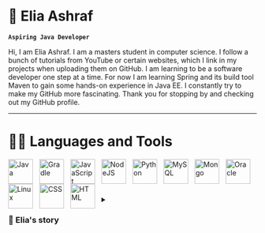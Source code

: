 # 🧕 Elia Ashraf

**`Aspiring Java Developer`**

Hi, I am Elia Ashraf. I am a masters student in computer science. I follow a bunch of tutorials from YouTube or certain websites, which I link in my projects when uploading them on GitHub. I am learning to be a software developer one step at a time. For now I am learning Spring and its build tool Maven to gain some hands-on experience in Java EE. I constantly try to make my GitHub more fascinating. Thank you for stopping by and checking out my GitHub profile.
 
 ---
 # 👩‍💻 Languages and Tools
 
<img align="left" alt="Java" width="50px" style="padding-right:10px;" src="https://cdn.jsdelivr.net/gh/devicons/devicon/icons/java/java-original.svg">
<img align="left" alt="Gradle" width="50px" style="padding-right:10px;" src="https://cdn.jsdelivr.net/gh/devicons/devicon/icons/gradle/gradle-plain.svg">
<img align="left" alt="JavaScript" width="50px" style="padding-right:10px;" src="https://cdn.jsdelivr.net/gh/devicons/devicon/icons/javascript/javascript-original.svg">
<img align="left" alt="NodeJS" width="50px" style="padding-right:10px;" src="https://cdn.jsdelivr.net/gh/devicons/devicon/icons/nodejs/nodejs-plain-wordmark.svg">
<img align="left" alt="Python" width="50px" style="padding-right:10px;" src="https://cdn.jsdelivr.net/gh/devicons/devicon/icons/python/python-original.svg">
<img align="left" alt="MySQL" width="50px" style="padding-right:10px;" src="https://cdn.jsdelivr.net/gh/devicons/devicon/icons/mysql/mysql-original.svg">
<img align="left" alt="Mongo" width="50px" style="padding-right:10px;" src="https://cdn.jsdelivr.net/gh/devicons/devicon/icons/mongodb/mongodb-plain.svg">
<img align="left" alt="Oracle" width="50px" style="padding-right:10px;" src="https://cdn.jsdelivr.net/gh/devicons/devicon/icons/oracle/oracle-original.svg">
<img align="left" alt="Linux" width="50px" style="padding-right:10px;" src="https://cdn.jsdelivr.net/gh/devicons/devicon/icons/linux/linux-original.svg">
<img align="left" alt="CSS" width="50px" style="padding-right:10px;" src="https://cdn.jsdelivr.net/gh/devicons/devicon/icons/css3/css3-original.svg">
<img align="left" alt="HTML" width="50px" style="padding-right:10px;" src="https://cdn.jsdelivr.net/gh/devicons/devicon/icons/html5/html5-original.svg">

</br></br>
# 


<details> 
  
  <summary><h3>  📝 Elia's story </h3></summary>
  
  My dad is a software developer and seeing him work using languages that looked like maths and made no sense to me as a kid had fascinated me for a long while. That's when I decided I wanted to study computer science when I grew up. Throughout my education in computer science, I had tried my hands at multiple fields from machine learning to full stack development to web development. Initially, during my bachelors I had tried working on a few projects using HTML/CSS and PHP, but somehow I did not enjoy it very much. 
  Then I moved to Germany for my masters course. I had taken up a couple of courses on machine learning and AI during the initial semesters of my masters program at the University of Siegen. During COVID-19, I also tried my hands at MEAN/MERN stack, though I was quite enjoying the experience of both the full stack development and machine learning I started missing programming with Java.
  I had first learned the data structures and prograaming in Java during my bachelors. So I started working my way back into Java, although right after I dived into it I could feel that I have forgotten many syntaxes and functions in Java. But it felt good, I felt like being at home working with Java. This was when I decided that I wanted to be a Java developer.
  
  Thank you for reading my joruney to programming, specifically in Java. My portfolio has been inspired by Forrest Knight's <a href="https://github.com/forrestknight">github</a> page.

</details>
 





      
          
